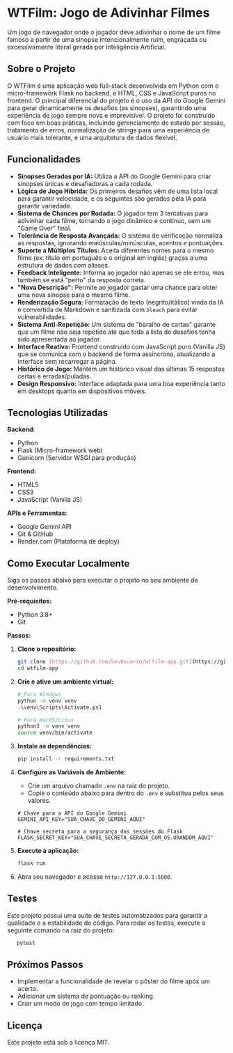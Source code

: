 # WTFilm: Jogo de Adivinhar Filmes

Um jogo de navegador onde o jogador deve adivinhar o nome de um filme famoso a partir de uma sinopse intencionalmente ruim, engraçada ou excessivamente literal gerada por Inteligência Artificial.

## Sobre o Projeto

O WTFilm é uma aplicação web full-stack desenvolvida em Python com o micro-framework Flask no backend, e HTML, CSS e JavaScript puros no frontend. O principal diferencial do projeto é o uso da API do Google Gemini para gerar dinamicamente os desafios (as sinopses), garantindo uma experiência de jogo sempre nova e imprevisível. O projeto foi construído com foco em boas práticas, incluindo gerenciamento de estado por sessão, tratamento de erros, normalização de strings para uma experiência de usuário mais tolerante, e uma arquitetura de dados flexível.

## Funcionalidades

* **Sinopses Geradas por IA:** Utiliza a API do Google Gemini para criar sinopses únicas e desafiadoras a cada rodada.
* **Lógica de Jogo Híbrida:** Os primeiros desafios vêm de uma lista local para garantir velocidade, e os seguintes são gerados pela IA para garantir variedade.
* **Sistema de Chances por Rodada:** O jogador tem 3 tentativas para adivinhar cada filme, tornando o jogo dinâmico e contínuo, sem um "Game Over" final.
* **Tolerância de Resposta Avançada:** O sistema de verificação normaliza as respostas, ignorando maiúsculas/minúsculas, acentos e pontuações.
* **Suporte a Múltiplos Títulos:** Aceita diferentes nomes para o mesmo filme (ex: título em português e o original em inglês) graças a uma estrutura de dados com aliases.
* **Feedback Inteligente:** Informa ao jogador não apenas se ele errou, mas também se está "perto" da resposta correta.
* **"Nova Descrição":** Permite ao jogador gastar uma chance para obter uma nova sinopse para o mesmo filme.
* **Renderização Segura:** Formatação de texto (negrito/itálico) vinda da IA é convertida de Markdown e sanitizada com `bleach` para evitar vulnerabilidades.
* **Sistema Anti-Repetição:** Um sistema de "baralho de cartas" garante que um filme não seja repetido até que toda a lista de desafios tenha sido apresentada ao jogador.
* **Interface Reativa:** Frontend construído com JavaScript puro (Vanilla JS) que se comunica com o backend de forma assíncrona, atualizando a interface sem recarregar a página.
* **Histórico de Jogo:** Mantém um histórico visual das últimas 15 respostas certas e erradas/puladas.
* **Design Responsivo:** Interface adaptada para uma boa experiência tanto em desktops quanto em dispositivos móveis.

## Tecnologias Utilizadas

**Backend:**
* Python
* Flask (Micro-framework web)
* Gunicorn (Servidor WSGI para produção)

**Frontend:**
* HTML5
* CSS3
* JavaScript (Vanilla JS)

**APIs e Ferramentas:**
* Google Gemini API
* Git & GitHub
* Render.com (Plataforma de deploy)

## Como Executar Localmente

Siga os passos abaixo para executar o projeto no seu ambiente de desenvolvimento.

**Pré-requisitos:**
* Python 3.8+
* Git

**Passos:**

1.  **Clone o repositório:**
    ```bash
    git clone [https://github.com/SeuUsuario/wtfilm-app.git](https://github.com/SeuUsuario/wtfilm-app.git)
    cd wtfilm-app
    ```

2.  **Crie e ative um ambiente virtual:**
    ```bash
    # Para Windows
    python -m venv venv
    .\venv\Scripts\Activate.ps1

    # Para macOS/Linux
    python3 -m venv venv
    source venv/bin/activate
    ```

3.  **Instale as dependências:**
    ```bash
    pip install -r requirements.txt
    ```

4.  **Configure as Variáveis de Ambiente:**
    * Crie um arquivo chamado `.env` na raiz do projeto.
    * Copie o conteúdo abaixo para dentro do `.env` e substitua pelos seus valores.
    ```
    # Chave para a API do Google Gemini
    GEMINI_API_KEY="SUA_CHAVE_DO_GEMINI_AQUI"

    # Chave secreta para a segurança das sessões do Flask
    FLASK_SECRET_KEY="SUA_CHAVE_SECRETA_GERADA_COM_OS.URANDOM_AQUI"
    ```

5.  **Execute a aplicação:**
    ```bash
    flask run
    ```

6.  Abra seu navegador e acesse `http://127.0.0.1:5000`.

## Testes

Este projeto possui uma suíte de testes automatizados para garantir a qualidade e a estabilidade do código. Para rodar os testes, execute o seguinte comando na raiz do projeto:

```bash
   pytest
   ```

## Próximos Passos

* Implementar a funcionalidade de revelar o pôster do filme após um acerto.
* Adicionar um sistema de pontuação ou ranking.
* Criar um modo de jogo com tempo limitado.


## Licença
Este projeto está sob a licença MIT.
